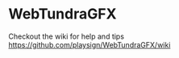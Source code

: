 WebTundraGFX
============

Checkout the wiki for help and tips https://github.com/playsign/WebTundraGFX/wiki
